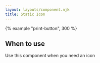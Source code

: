 ```yaml
---
layout: layouts/component.njk
title: Static Icon
---
```


{% example "print-button", 300 %}

## When to use

Use this component when you need an icon
